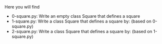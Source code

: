 Here you will find

- 0-square.py: Write an empty class Square that defines a square
- 1-square.py: Write a class Square that defines a square by: (based on 0-square.py)
- 2-square.py: Write a class Square that defines a square by: (based on 1-square.py)
